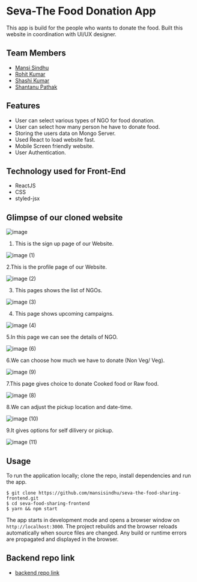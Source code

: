 
# Seva-The Food Donation App

This app is build for the people who wants to donate the food. Built this website in coordination with UI/UX designer.

## Team Members

 - [Mansi Sindhu](https://github.com/mansisindhu)
 - [Rohit Kumar ](https://github.com/rht16)
 - [Shashi Kumar](https://github.com/Shashi-kr-github)
 - [Shantanu Pathak](https://github.com/Wingsrt)

## Features
 - User can select various types of NGO for food donation.
 - User can select how many person he have to donate food. 
 - Storing the users data on Mongo Server.
 - Used React to load website fast.
 - Mobile Screen friendly website.
 - User Authentication.

 ## Technology used for Front-End
 - ReactJS
 - CSS
 - styled-jsx


## Glimpse of our cloned website

![image](https://user-images.githubusercontent.com/76626095/141648665-be7044d1-4696-44ab-9c40-24bfe527ddde.png)

1. This is the sign up page of our Website.


![image (1)](https://user-images.githubusercontent.com/86429170/141606864-cfbf4261-a1f9-491c-b9dc-947adc1d0466.png)


2.This is the profile page of our Website.

![image (2)](https://user-images.githubusercontent.com/86429170/141606888-e0b3e138-3d20-4d13-86c0-1097e183ad78.png)

3. This pages shows the list of NGOs.

![image (3)](https://user-images.githubusercontent.com/86429170/141606918-875d4578-03e5-4a3a-82ad-78c63fdbdb29.png)

4. This page shows upcoming campaigns.

![image (4)](https://user-images.githubusercontent.com/86429170/141606975-fd015fb5-ef50-4a13-91fc-e07c44cb8437.png)

5.In this page we can see the details of NGO.

![image (6)](https://user-images.githubusercontent.com/86429170/141607065-cf904359-e62f-4c7e-92c2-46bfa0fb338f.png)

6.We can choose how much we have to donate (Non Veg/ Veg).

![image (9)](https://user-images.githubusercontent.com/86429170/141607115-65bc982c-7b8e-4f89-bc06-eb95194ec19e.png)

7.This page gives choice to donate Cooked food or Raw food.

![image (8)](https://user-images.githubusercontent.com/86429170/141607184-095b06f4-0b37-4bca-b2d1-654cb3c420df.png)

8.We can adjust the pickup location and date-time.

![image (10)](https://user-images.githubusercontent.com/86429170/141607227-c5d5bbbf-84c7-4def-a361-7e474042fc32.png)

9.It gives options for self dilivery or pickup.

![image (11)](https://user-images.githubusercontent.com/86429170/141607270-43641703-895f-4c75-aa6c-802a39348d12.png)



## Usage

To run the application locally; clone the repo, install dependencies and run the app.

```
$ git clone https://github.com/mansisindhu/seva-the-food-sharing-frontend.git
$ cd seva-food-sharing-frontend
$ yarn && npm start
```

The app starts in development mode and opens a browser window on `http://localhost:3000`. The project rebuilds and the browser reloads automatically when source files are changed. Any build or runtime errors are propagated and displayed in the browser.


## Backend repo link

- [backend repo link](https://github.com/mansisindhu/seva-the-food-sharing-backend.git)






